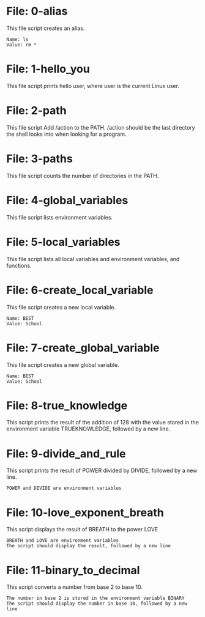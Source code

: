 # File: 0-alias
This file script creates an alias.

    Name: ls
    Value: rm *
# File: 1-hello_you
This file script prints hello user, where user is the current Linux user.
# File: 2-path
This file script Add /action to the PATH. /action should be the last directory the shell looks into when looking for a program.
# File: 3-paths
This file script counts the number of directories in the PATH.
# File: 4-global_variables
This file script lists environment variables.
# File: 5-local_variables
This file script lists all local variables and environment variables, and functions.
# File: 6-create_local_variable
This file script creates a new local variable.

    Name: BEST
    Value: School
# File: 7-create_global_variable
This file script creates a new global variable.

    Name: BEST
    Value: School
# File: 8-true_knowledge
This script prints the result of the addition of 128 with the value stored in the environment variable TRUEKNOWLEDGE, followed by a new line.
# File: 9-divide_and_rule
This script prints the result of POWER divided by DIVIDE, followed by a new line.

    POWER and DIVIDE are environment variables
# File: 10-love_exponent_breath
This script displays the result of BREATH to the power LOVE

    BREATH and LOVE are environment variables
    The script should display the result, followed by a new line
# File: 11-binary_to_decimal
This script converts a number from base 2 to base 10.

    The number in base 2 is stored in the environment variable BINARY
    The script should display the number in base 10, followed by a new line

